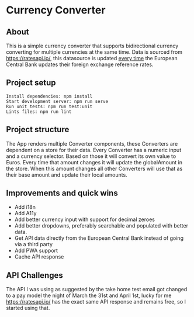 # Currency Converter

## About
This is a simple currency converter that supports bidirectional currency converting for multiple currencies at the same time. Data is sourced from https://ratesapi.io/, this datasource is updated [every time](https://www.ecb.europa.eu/stats/policy_and_exchange_rates/euro_reference_exchange_rates/html/index.en.html) the European Central Bank updates their foreign exchange reference rates.

## Project setup
```
Install dependencies: npm install
Start development server: npm run serve
Run unit tests: npm run test:unit
Lints files: npm run lint
```

## Project structure
The App renders multiple Converter components, these Converters are dependent on a store for their data. Every Converter has a numeric input and a currency selector. Based on those it will convert its own value to Euros. Every time that amount changes it will update the globalAmount in the store. When this amount changes all other Converters will use that as their base amount and update their local amounts.

## Improvements and quick wins
* Add i18n
* Add A11y
* Add better currency input with support for decimal zeroes
* Add better dropdowns, preferably searchable and populated with better data.
* Get API data directly from the European Central Bank instead of going via a third party
* Add PWA support
* Cache API response

## API Challenges
The API I was using as suggested by the take home test email got changed to a pay model the night of March the 31st and April 1st, lucky for me https://ratesapi.io/ has the exact same API response and remains free, so I started using that.
